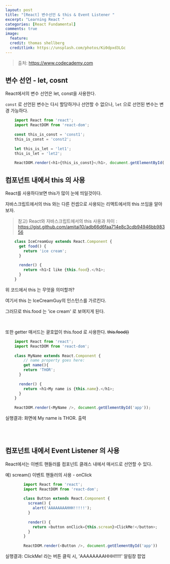 ```yaml
---
layout: post
title: "[React] 변수선언 & this & Event Listener "
excerpt: "Learning React "
categories: [React Fundamental]
comments: true
image:
  feature:
  credit: thomas shellberg
  creditlink: https://unsplash.com/photos/Ki0dpxd3LGc
---
```


>출처: https://www.codecademy.com

## 변수 선언 - let, cosnt

React에서의 변수 선언은 let, const을 사용한다.

`const` 로 선언된 변수는 다시 할당하거나 선언할 수 없으나, `let` 으로 선언된 변수는 변경 가능하다.

```javascript
    import React from 'react';
    import ReactDOM from 'react-dom';
    
    const this_is_const = 'const1';
    this_is_const = 'const2';
    
    let this_is_let = 'let1';
    this_is_let = 'let2';
    
    ReactDOM.render(<h1>{this_is_const}</h1>, document.getElementById('app'));
```


## 컴포넌트 내에서 this 의 사용

React를 사용하다보면 this가 많이 눈에 띄일것이다. 

자바스크립트에서의 this 와는 다른 컨셉으로 사용되는 리액트에서의 this 쓰임을 알아보자.

>참고) React와 자바스크립트에서의 this 사용과 차이 : https://gist.github.com/amitai10/adb66d6faa714e8c3cdb94946bb98356

```javascript
    class IceCreamGuy extends React.Component {
      get food() {
        return 'ice cream';
      }
    
      render() {
        return <h1>I like {this.food}.</h1>;
      }
    }
```

위 코드에서 this 는 무엇을 의미할까?

여기서 this 는 IceCreamGuy의 인스턴스를 가르킨다. 

그러므로 this.food 는 'ice cream' 로 보여지게 된다. 

<br />

또한 getter 매서드는 괄호없이 this.food 로 사용한다. ~~this.food()~~  

```javascript
    import React from 'react';
    import ReactDOM from 'react-dom';
    
    class MyName extends React.Component {
    	// name property goes here:
    	get name(){
        return 'THOR';
      }
    
      render() {
        return <h1>My name is {this.name}.</h1>;
      }
    }
    
    ReactDOM.render(<MyName />, document.getElementById('app'));
```

실행결과: 화면에 My name is THOR. 출력


<br /><br />

## 컴포넌트 내에서 Event Listener 의 사용 

React에서는 이벤트 핸들러를 컴포넌트 클래스 내에서 매서드로 선언할 수 있다. 

 예) scream() 이벤트 핸들러의 사용 - onClick 

```javascript
        import React from 'react';
        import ReactDOM from 'react-dom';
        
        class Button extends React.Component {
          scream() {
            alert('AAAAAAAAHHH!!!!!');
          }
        
          render() {
            return <button onClick={this.scream}>ClickMe!</button>;
          }
        }
        
        ReactDOM.render(<Button />, document.getElementById('app'))
```
    
실행결과: ClickMe! 라는 버튼 클릭 시, 'AAAAAAAAHHH!!!!!' 알림창 팝업 

